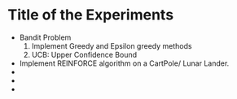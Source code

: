 <h1>Title of the Experiments</h1>
<ul>
  <li>Bandit Problem
    <ol><li>Implement Greedy and Epsilon greedy methods</li>
     <li> UCB: Upper Confidence Bound    </li>
    </ol>
  </li>
  <li>Implement REINFORCE algorithm on a CartPole/ Lunar Lander.
</li>
<li></li>
  <li></li>
  <li></li>
</ul>
